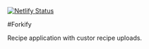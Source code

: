 [![Netlify Status](https://api.netlify.com/api/v1/badges/571488fc-f366-4107-b61a-a98217f4e943/deploy-status)](https://forkify-sahil.netlify.app/)

#Forkify

Recipe application with custor recipe uploads.
